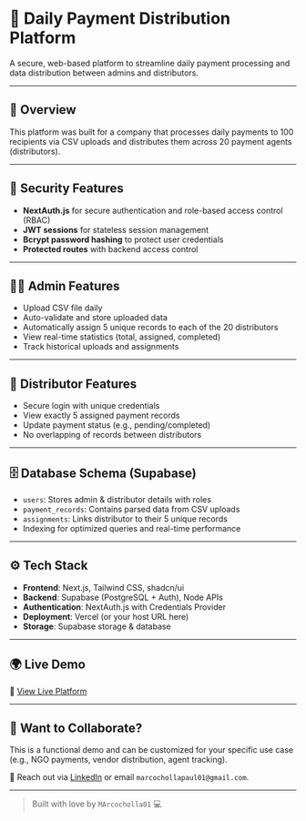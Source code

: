 # 💸 Daily Payment Distribution Platform

A secure, web-based platform to streamline daily payment processing and data distribution between admins and distributors.

---

## 🚀 Overview

This platform was built for a company that processes daily payments to 100 recipients via CSV uploads and distributes them across 20 payment agents (distributors).

---

## 🔐 Security Features

- **NextAuth.js** for secure authentication and role-based access control (RBAC)
- **JWT sessions** for stateless session management
- **Bcrypt password hashing** to protect user credentials
- **Protected routes** with backend access control

---

## 👨‍💼 Admin Features

- Upload CSV file daily
- Auto-validate and store uploaded data
- Automatically assign 5 unique records to each of the 20 distributors
- View real-time statistics (total, assigned, completed)
- Track historical uploads and assignments

---

## 👥 Distributor Features

- Secure login with unique credentials
- View exactly 5 assigned payment records
- Update payment status (e.g., pending/completed)
- No overlapping of records between distributors

---

## 🗄️ Database Schema (Supabase)

- `users`: Stores admin & distributor details with roles
- `payment_records`: Contains parsed data from CSV uploads
- `assignments`: Links distributor to their 5 unique records
- Indexing for optimized queries and real-time performance

---

## ⚙️ Tech Stack

- **Frontend**: Next.js, Tailwind CSS, shadcn/ui
- **Backend**: Supabase (PostgreSQL + Auth), Node APIs
- **Authentication**: NextAuth.js with Credentials Provider
- **Deployment**: Vercel (or your host URL here)
- **Storage**: Supabase storage & database

---

## 🌍 Live Demo

🔗 [View Live Platform](https://paysplitr.vercel.app)

---

## 📩 Want to Collaborate?

This is a functional demo and can be customized for your specific use case (e.g., NGO payments, vendor distribution, agent tracking).

📧 Reach out via [LinkedIn](https://linkedin.com/in/marcocholla) or email `marcochollapaul01@gmail.com`.

---

> Built with love by `MArcocholla01` 💻

